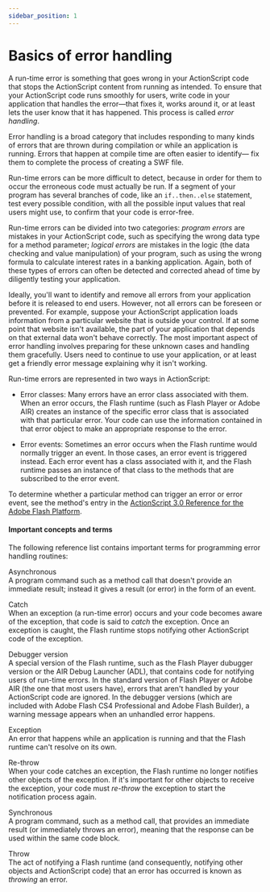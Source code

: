 ```yaml
---
sidebar_position: 1
---
```


# Basics of error handling

A run-time error is something that goes wrong in your ActionScript code that
stops the ActionScript content from running as intended. To ensure that your
ActionScript code runs smoothly for users, write code in your application that
handles the error—that fixes it, works around it, or at least lets the user know
that it has happened. This process is called _error handling_.

Error handling is a broad category that includes responding to many kinds of
errors that are thrown during compilation or while an application is running.
Errors that happen at compile time are often easier to identify— fix them to
complete the process of creating a SWF file.

Run-time errors can be more difficult to detect, because in order for them to
occur the erroneous code must actually be run. If a segment of your program has
several branches of code, like an `if..then..else` statement, test every
possible condition, with all the possible input values that real users might
use, to confirm that your code is error-free.

Run-time errors can be divided into two categories: _program errors_ are
mistakes in your ActionScript code, such as specifying the wrong data type for a
method parameter; _logical errors_ are mistakes in the logic (the data checking
and value manipulation) of your program, such as using the wrong formula to
calculate interest rates in a banking application. Again, both of these types of
errors can often be detected and corrected ahead of time by diligently testing
your application.

Ideally, you'll want to identify and remove all errors from your application
before it is released to end users. However, not all errors can be foreseen or
prevented. For example, suppose your ActionScript application loads information
from a particular website that is outside your control. If at some point that
website isn't available, the part of your application that depends on that
external data won't behave correctly. The most important aspect of error
handling involves preparing for these unknown cases and handling them
gracefully. Users need to continue to use your application, or at least get a
friendly error message explaining why it isn't working.

Run-time errors are represented in two ways in ActionScript:

- Error classes: Many errors have an error class associated with them. When an
  error occurs, the Flash runtime (such as Flash Player or Adobe AIR) creates an
  instance of the specific error class that is associated with that particular
  error. Your code can use the information contained in that error object to
  make an appropriate response to the error.

- Error events: Sometimes an error occurs when the Flash runtime would normally
  trigger an event. In those cases, an error event is triggered instead. Each
  error event has a class associated with it, and the Flash runtime passes an
  instance of that class to the methods that are subscribed to the error event.

To determine whether a particular method can trigger an error or error event,
see the method's entry in the
[ActionScript 3.0 Reference for the Adobe Flash Platform](https://help.adobe.com/en_US/FlashPlatform/reference/actionscript/3/index.html).

#### Important concepts and terms

The following reference list contains important terms for programming error
handling routines:

Asynchronous  
A program command such as a method call that doesn't provide an immediate
result; instead it gives a result (or error) in the form of an event.

Catch  
When an exception (a run-time error) occurs and your code becomes aware of the
exception, that code is said to _catch_ the exception. Once an exception is
caught, the Flash runtime stops notifying other ActionScript code of the
exception.

Debugger version  
A special version of the Flash runtime, such as the Flash Player dubugger
version or the AIR Debug Launcher (ADL), that contains code for notifying users
of run-time errors. In the standard version of Flash Player or Adobe AIR (the
one that most users have), errors that aren't handled by your ActionScript code
are ignored. In the debugger versions (which are included with Adobe Flash CS4
Professional and Adobe Flash Builder), a warning message appears when an
unhandled error happens.

Exception  
An error that happens while an application is running and that the Flash runtime
can't resolve on its own.

Re-throw  
When your code catches an exception, the Flash runtime no longer notifies other
objects of the exception. If it's important for other objects to receive the
exception, your code must _re-throw_ the exception to start the notification
process again.

Synchronous  
A program command, such as a method call, that provides an immediate result (or
immediately throws an error), meaning that the response can be used within the
same code block.

Throw  
The act of notifying a Flash runtime (and consequently, notifying other objects
and ActionScript code) that an error has occurred is known as _throwing_ an
error.
